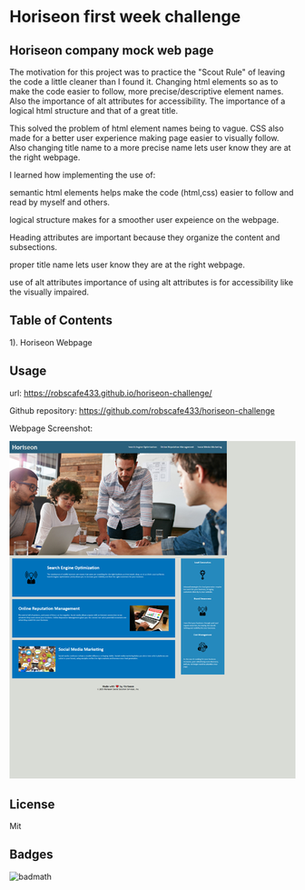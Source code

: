 

# Horiseon first week challenge

## Horiseon company mock web page


The motivation for this project was to practice the "Scout Rule" of leaving the code a little cleaner than I found it.   Changing html elements so as to make the code easier to follow, more precise/descriptive element names. Also the importance of alt attributes for accessibility. The importance of a logical html structure and that of a great title. 

This solved the problem of html element names being to vague. CSS also made for a better
user experience making page easier to visually follow. Also changing title name to
a more precise name lets user know they are at the right webpage.

I learned how implementing the use of:

 semantic html elements
        helps make the code (html,css) easier to follow and read by myself and others.

 logical structure
        makes for a smoother user expeience on the webpage. 

 Heading attributes
        are important because they organize the content and subsections.

 proper title name
        lets user know they are at the right webpage.

 use of alt attributes
        importance of using alt attributes is for accessibility like
        the visually impaired. 


## Table of Contents

1). Horiseon Webpage

## Usage

url: https://robscafe433.github.io/horiseon-challenge/

Github repository: https://github.com/robscafe433/horiseon-challenge

Webpage Screenshot:

   ![alt text](Assets\images\robscafe433.github.io_horiseon-challenge_.png)

## License

Mit

## Badges

![badmath](https://img.shields.io/github/languages/top/lernantino/badmath)

